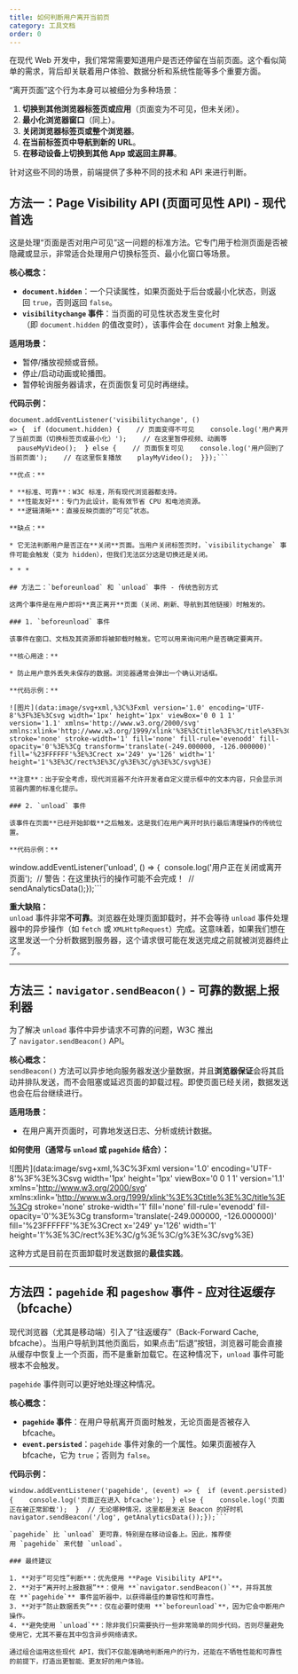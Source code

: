 ```yaml
---
title: 如何判断用户离开当前页
category: 工具文档
order: 0
---
```


在现代 Web 开发中，我们常常需要知道用户是否还停留在当前页面。这个看似简单的需求，背后却关联着用户体验、数据分析和系统性能等多个重要方面。

“离开页面”这个行为本身可以被细分为多种场景：

1. **切换到其他浏览器标签页或应用**（页面变为不可见，但未关闭）。
2. **最小化浏览器窗口**（同上）。
3. **关闭浏览器标签页或整个浏览器**。
4. **在当前标签页中导航到新的 URL**。
5. **在移动设备上切换到其他 App 或返回主屏幕**。

针对这些不同的场景，前端提供了多种不同的技术和 API 来进行判断。

## 方法一：Page Visibility API (页面可见性 API) - 现代首选

这是处理“页面是否对用户可见”这一问题的标准方法。它专门用于检测页面是否被隐藏或显示，非常适合处理用户切换标签页、最小化窗口等场景。

**核心概念：**

* **`document.hidden`**：一个只读属性，如果页面处于后台或最小化状态，则返回 `true`，否则返回 `false`。
* **`visibilitychange` 事件**：当页面的可见性状态发生变化时（即 `document.hidden` 的值改变时），该事件会在 `document` 对象上触发。

**适用场景：**

* 暂停/播放视频或音频。
* 停止/启动动画或轮播图。
* 暂停轮询服务器请求，在页面恢复可见时再继续。

**代码示例：**

```
document.addEventListener('visibilitychange', () => {  if (document.hidden) {    // 页面变得不可见    console.log('用户离开了当前页面（切换标签页或最小化）');    // 在这里暂停视频、动画等    pauseMyVideo();  } else {    // 页面恢复可见    console.log('用户回到了当前页面');    // 在这里恢复播放    playMyVideo();  }});```

**优点：**

* **标准、可靠**：W3C 标准，所有现代浏览器都支持。
* **性能友好**：专门为此设计，能有效节省 CPU 和电池资源。
* **逻辑清晰**：直接反映页面的“可见”状态。

**缺点：**

* 它无法判断用户是否正在**关闭**页面。当用户关闭标签页时，`visibilitychange` 事件可能会触发（变为 hidden），但我们无法区分这是切换还是关闭。

* * *

## 方法二：`beforeunload` 和 `unload` 事件 - 传统告别方式

这两个事件是在用户即将**真正离开**页面（关闭、刷新、导航到其他链接）时触发的。

### 1. `beforeunload` 事件

该事件在窗口、文档及其资源即将被卸载时触发。它可以用来询问用户是否确定要离开。

**核心用途：**

* 防止用户意外丢失未保存的数据。浏览器通常会弹出一个确认对话框。

**代码示例：**

![图片](data:image/svg+xml,%3C%3Fxml version='1.0' encoding='UTF-8'%3F%3E%3Csvg width='1px' height='1px' viewBox='0 0 1 1' version='1.1' xmlns='http://www.w3.org/2000/svg' xmlns:xlink='http://www.w3.org/1999/xlink'%3E%3Ctitle%3E%3C/title%3E%3Cg stroke='none' stroke-width='1' fill='none' fill-rule='evenodd' fill-opacity='0'%3E%3Cg transform='translate(-249.000000, -126.000000)' fill='%23FFFFFF'%3E%3Crect x='249' y='126' width='1' height='1'%3E%3C/rect%3E%3C/g%3E%3C/g%3E%3C/svg%3E)

**注意**：出于安全考虑，现代浏览器不允许开发者自定义提示框中的文本内容，只会显示浏览器内置的标准化提示。

### 2. `unload` 事件

该事件在页面**已经开始卸载**之后触发。这是我们在用户离开时执行最后清理操作的传统位置。

**代码示例：**

```
window.addEventListener('unload', () => {  console.log('用户正在关闭或离开页面');  // 警告：在这里执行的操作可能不会完成！  // sendAnalyticsData();});```

**重大缺陷：**  
`unload` 事件非常**不可靠**。浏览器在处理页面卸载时，并不会等待 `unload` 事件处理器中的异步操作（如 `fetch` 或 `XMLHttpRequest`）完成。这意味着，如果我们想在这里发送一个分析数据到服务器，这个请求很可能在发送完成之前就被浏览器终止了。

* * *

## 方法三：`navigator.sendBeacon()` - 可靠的数据上报利器

为了解决 `unload` 事件中异步请求不可靠的问题，W3C 推出了 `navigator.sendBeacon()` API。

**核心概念：**  
`sendBeacon()` 方法可以异步地向服务器发送少量数据，并且**浏览器保证**会将其启动并排队发送，而不会阻塞或延迟页面的卸载过程。即使页面已经关闭，数据发送也会在后台继续进行。

**适用场景：**

* 在用户离开页面时，可靠地发送日志、分析或统计数据。

**如何使用（通常与 `unload` 或 `pagehide` 结合）：**

![图片](data:image/svg+xml,%3C%3Fxml version='1.0' encoding='UTF-8'%3F%3E%3Csvg width='1px' height='1px' viewBox='0 0 1 1' version='1.1' xmlns='http://www.w3.org/2000/svg' xmlns:xlink='http://www.w3.org/1999/xlink'%3E%3Ctitle%3E%3C/title%3E%3Cg stroke='none' stroke-width='1' fill='none' fill-rule='evenodd' fill-opacity='0'%3E%3Cg transform='translate(-249.000000, -126.000000)' fill='%23FFFFFF'%3E%3Crect x='249' y='126' width='1' height='1'%3E%3C/rect%3E%3C/g%3E%3C/g%3E%3C/svg%3E)

这种方式是目前在页面卸载时发送数据的**最佳实践**。

* * *

## 方法四：`pagehide` 和 `pageshow` 事件 - 应对往返缓存（bfcache）

现代浏览器（尤其是移动端）引入了“往返缓存”（Back-Forward Cache, bfcache）。当用户导航到其他页面后，如果点击“后退”按钮，浏览器可能会直接从缓存中恢复上一个页面，而不是重新加载它。在这种情况下，`unload` 事件可能根本不会触发。

`pagehide` 事件则可以更好地处理这种情况。

**核心概念：**

* **`pagehide` 事件**：在用户导航离开页面时触发，无论页面是否被存入 bfcache。
* **`event.persisted`**：`pagehide` 事件对象的一个属性。如果页面被存入 bfcache，它为 `true`；否则为 `false`。

**代码示例：**

```
window.addEventListener('pagehide', (event) => {  if (event.persisted) {    console.log('页面正在进入 bfcache');  } else {    console.log('页面正在被正常卸载');  }  // 无论哪种情况，这里都是发送 Beacon 的好时机  navigator.sendBeacon('/log', getAnalyticsData());});```

`pagehide` 比 `unload` 更可靠，特别是在移动设备上。因此，推荐使用 `pagehide` 来代替 `unload`。

### 最终建议

1. **对于“可见性”判断**：优先使用 **Page Visibility API**。
2. **对于“离开时上报数据”**：使用 **`navigator.sendBeacon()`**，并将其放在 **`pagehide`** 事件监听器中，以获得最佳的兼容性和可靠性。
3. **对于“防止数据丢失”**：仅在必要时使用 **`beforeunload`**，因为它会中断用户操作。
4. **避免使用 `unload`**：除非我们只需要执行一些非常简单的同步代码，否则尽量避免使用它，尤其不要在其中包含异步网络请求。

通过组合运用这些现代 API，我们不仅能准确地判断用户的行为，还能在不牺牲性能和可靠性的前提下，打造出更智能、更友好的用户体验。